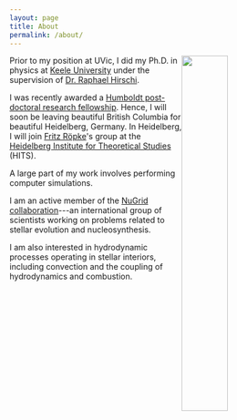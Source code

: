 ```yaml
---
layout: page
title: About
permalink: /about/
---
```



<img style="float: right" src="https://farm9.staticflickr.com/8573/16267731841_a876834236.jpg" height="40%" width="40%">

Prior to my position at UVic, I did my Ph.D. in physics at
[Keele University](http://www.keele.ac.uk/) under the supervision of
[Dr. Raphael Hirschi](http://www.astro.keele.ac.uk/~hirschi).

I was recently awarded a [Humboldt post-doctoral research
fellowship](http://www.humboldt-foundation.de).
Hence, I will soon be leaving beautiful British Columbia for
beautiful Heidelberg, Germany.
In Heidelberg, I will join [Fritz Röpke](http://www.friedrich-roepke.de/)'s
group at the [Heidelberg Institute for Theoretical
Studies](http://www.h-its.org/english/research/tap/) (HITS).

A large part of my work involves performing computer simulations.

I am an active member of the [NuGrid
collaboration](www.nugridstars.org)---an international group
of scientists working on problems related to stellar evolution and
nucleosynthesis.

I am also interested in hydrodynamic processes operating in stellar
interiors, including convection and the coupling of hydrodynamics and
combustion.
